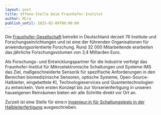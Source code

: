 ```yaml
---
layout: post
title: Offene Stelle beim Fraunhofer-Institut
author: Mira
publish_until: 2025-02-09T00:00:00
---
```

Die [Fraunhofer-Gesellschaft](https://www.fraunhofer.de/) betreibt in Deutschland derzeit 76 Institute und Forschungseinrichtungen und ist eine der führenden Organisationen für anwendungsorientierte Forschung. 
Rund 32 000 Mitarbeitende erarbeiten das jährliche Forschungsvolumen von 3,4 Milliarden Euro. 

Als Forschungs- und Entwicklungspartner für die Industrie verfolgt das Fraunhofer-Institut für Mikroelektronische Schaltungen und Systeme IMS das Ziel, maßgeschneiderte Sensorik für 
spezifische Anforderungen in den Bereichen biomedizinische Sensoren, optische Systeme, Open-Source-Halbleiter, 
eingebettete KI, Technologieservices und Quantentechnologien zu entwickeln. Vom ersten Konzept bis zur Vorserienfertigung in unseren hauseigenen Reinräumen bieten wir alle Schritte direkt vor Ort an.

Zurzeit ist eine Stelle für eine:n [Ingenieur:in für Schaltungstests in der Halbleiterfertigung](https://jobs.fraunhofer.de/job/Duisburg-Ingenieurin-f%C3%BCr-Schaltungstest-in-der-Halbleiterfertigung-47057/1098795501/) ausgeschrieben.
